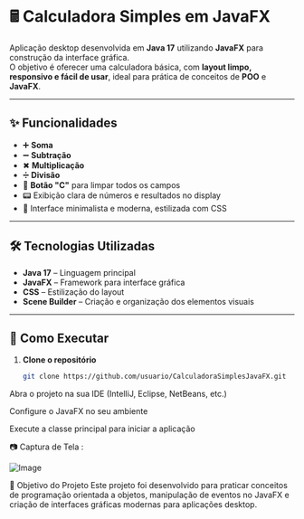 # 🖩 Calculadora Simples em JavaFX

Aplicação desktop desenvolvida em **Java 17** utilizando **JavaFX** para construção da interface gráfica.  
O objetivo é oferecer uma calculadora básica, com **layout limpo, responsivo e fácil de usar**, ideal para prática de conceitos de **POO** e **JavaFX**.

---

## ✨ Funcionalidades

- ➕ **Soma**
- ➖ **Subtração**
- ✖ **Multiplicação**
- ➗ **Divisão**
- 🧹 **Botão "C"** para limpar todos os campos
- 📟 Exibição clara de números e resultados no display
- 🎨 Interface minimalista e moderna, estilizada com CSS

---

## 🛠 Tecnologias Utilizadas

- **Java 17** – Linguagem principal
- **JavaFX** – Framework para interface gráfica
- **CSS** – Estilização do layout
- **Scene Builder** – Criação e organização dos elementos visuais

---

## 🚀 Como Executar

1. **Clone o repositório**
   ```bash
   git clone https://github.com/usuario/CalculadoraSimplesJavaFX.git
Abra o projeto na sua IDE (IntelliJ, Eclipse, NetBeans, etc.)

Configure o JavaFX no seu ambiente

Execute a classe principal para iniciar a aplicação

📷 Captura de Tela :

![Image](https://github.com/user-attachments/assets/dc3993b4-51f3-40ad-88f7-60cf159cf076)

🎯 Objetivo do Projeto
Este projeto foi desenvolvido para praticar conceitos de programação orientada a objetos, manipulação de eventos no JavaFX e criação de interfaces gráficas modernas para aplicações desktop.






